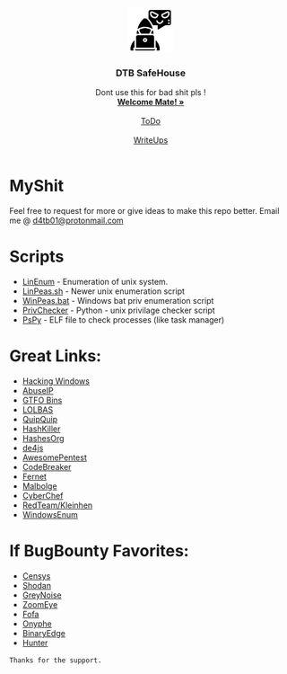 <!-- Project Logo -->
<br />
<p align="center">
  <a href="https://github.com/datboigpc/whatever">
    <img src="img/botnet.png" alt="Logo" width="80" height="80">
  </a>

  <h3 align="center">DTB SafeHouse</h3>

  <p align="center">
	Dont use this for bad shit pls !    
<br />
    <a href="https://github.com/datboigpc/whatever"><strong>Welcome Mate! »</strong></a>
    <br />
    <br />
    <a href="https://github.com/datboigpc/whatever/tree/master/todo">ToDo</a>
    <br />
    <br />
    <a href="https://github.com/datboigpc/whatever/tree/master/writeups">WriteUps</a>
    <br />
    <br />
  </p>
</p>

# MyShit

Feel free to request for more or give ideas to make this repo better.
Email me @ d4tb01@protonmail.com


# Scripts

* [LinEnum](/scripts/LinEnum.sh) - Enumeration of unix system.
* [LinPeas.sh](/scripts/linpeas.sh) - Newer unix enumeration script
* [WinPeas.bat](/scripts/winPEAS.bat) - Windows bat priv enumeration script
* [PrivChecker](/scripts/privchecker.py) - Python - unix privilage checker script
* [PsPy](/scripts/pspy64) - ELF file to check processes (like task manager)

# Great Links:

* [Hacking Windows](https://xz.aliyun.com/t/6498)
* [AbuseIP](https://www.abuseipdb.com)
* [GTFO Bins](https://gtfobins.github.io)
* [LOLBAS](https://lolbas-project.github.io)
* [QuipQuip](https://www.quipqiup.com)
* [HashKiller](https://hashkiller.co.uk/Cracker/MD5)
* [HashesOrg](https://hashes.org/search.php)
* [de4js](https://lelinhtinh.github.io/de4js/)
* [AwesomePentest](https://github.com/enaqx/awesome-pentest)
* [CodeBreaker](https://www.boxentriq.com/code-breaking)
* [Fernet](https://asecuritysite.com/encryption/ferdecode)
* [Malbolge](http://www.malbolge.doleczek.pl)
* [CyberChef](https://gchq.github.io/CyberChef/)
* [RedTeam/Kleinhen](https://github.com/itsKindred)
* [WindowsEnum](https://m0chan.github.io/2019/07/30/Windows-Notes-and-Cheatsheet.html)

# If BugBounty Favorites: 

* [Censys](https://Censys.io)
* [Shodan](https://Shodan.io)
* [GreyNoise](https://Viz.Greynoise.io/table)
* [ZoomEye](https://Zoomeye.org)
* [Fofa](https://Fofa.so)
* [Onyphe](https://Onyphe.io)
* [BinaryEdge](https://App.binaryedge.io)
* [Hunter](https://Hunter.io)

```
Thanks for the support.
```
